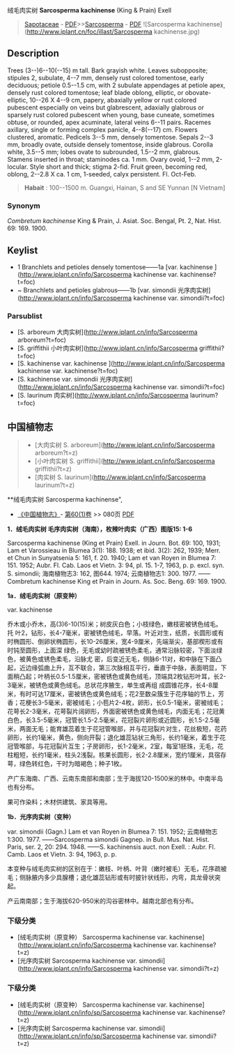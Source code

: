 绒毛肉实树 **Sarcosperma kachinense** (King & Prain) Exell

> [Sapotaceae](http://www.iplant.cn/info/Sapotaceae?t=foc) - [PDF](http://www.iplant.cn/foc/pdf/Sapotaceae.pdf)>>[Sarcosperma](http://www.iplant.cn/info/Sarcosperma?t=foc) - [PDF](http://www.iplant.cn/foc/pdf/Sarcosperma.pdf)
![Sarcosperma kachinense](http://www.iplant.cn/foc/illast/Sarcosperma kachinense.jpg)

## Description

Trees (3--)6--10(--15) m tall. Bark grayish white. Leaves subopposite; stipules 2, subulate, 4--7 mm, densely rust colored tomentose, early deciduous; petiole 0.5--1.5 cm, with 2 subulate appendages at petiole apex, densely rust colored tomentose; leaf blade oblong, elliptic, or obovate-elliptic, 10--26 X 4--9 cm, papery, abaxially yellow or rust colored pubescent especially on veins but glabrescent, adaxially glabrous or sparsely rust colored pubescent when young, base cuneate, sometimes obtuse, or rounded, apex acuminate, lateral veins 6--11 pairs. Racemes axillary, single or forming complex panicle, 4--8(--17) cm. Flowers clustered, aromatic. Pedicels 3--5 mm, densely tomentose. Sepals 2--3 mm, broadly ovate, outside densely tomentose, inside glabrous. Corolla white, 3.5--5 mm; lobes ovate to subrounded, 1.5--2 mm, glabrous. Stamens inserted in throat; staminodes ca. 1 mm. Ovary ovoid, 1--2 mm, 2-locular. Style short and thick; stigma 2-fid. Fruit green, becoming red, oblong, 2--2.8 X ca. 1 cm, 1-seeded, calyx persistent. Fl. Oct-Feb.


> **Habait** : 
>100--1500 m. Guangxi, Hainan, S and SE Yunnan [N Vietnam]

### Synonym
*Combretum kachinense* King & Prain, J. Asiat. Soc. Bengal, Pt. 2, Nat. Hist. 69: 169. 1900.


## Keylist

* 1 Branchlets and petioles densely tomentose——1a [var. kachinense ](http://www.iplant.cn/info/Sarcosperma kachinense var. kachinense?t=foc)
* ~ Branchlets and petioles glabrous——1b [var. simondii 光序肉实树](http://www.iplant.cn/info/Sarcosperma kachinense var. simondii?t=foc)



### Parsublist

* [S.  arboreum  大肉实树](http://www.iplant.cn/info/Sarcosperma arboreum?t=foc)
* [S.  griffithii  小叶肉实树](http://www.iplant.cn/info/Sarcosperma griffithii?t=foc)
* [S.  kachinense var. kachinense  ](http://www.iplant.cn/info/Sarcosperma kachinense var. kachinense?t=foc)
* [S.  kachinense var. simondii  光序肉实树](http://www.iplant.cn/info/Sarcosperma kachinense var. simondii?t=foc)
* [S.  laurinum  肉实树](http://www.iplant.cn/info/Sarcosperma laurinum?t=foc)

## 中国植物志

> * [大肉实树  S.  arboreum](http://www.iplant.cn/info/Sarcosperma arboreum?t=z)
> * [小叶肉实树  S.  griffithii](http://www.iplant.cn/info/Sarcosperma griffithii?t=z)
> * [肉实树  S.  laurinum](http://www.iplant.cn/info/Sarcosperma laurinum?t=z)


**绒毛肉实树 Sarcosperma kachinense",


* [《中国植物志》](http://www.iplant.cn/frps)- [第60(1)卷](http://www.iplant.cn/frps/vol/60(1)) >> 080页 [PDF](http://www.iplant.cn/frps/pdf/60(1)/080.PDF)

**1．绒毛肉实树 毛序肉实树（海南），枚辣叶肉实（广西）图版15: 1-6**

Sarcosperma kachinense (King et Prain) Exell. in Journ. Bot. 69: 100, 1931; Lam et Varossieau in Blumea 3(1): 188. 1938; et ibid. 3(2): 262, 1939; Merr. et Chun in Sunyatsenia 5: 161, f. 20. 1940; Lam et van Royen in Blumea 7: 151. 1952; Aubr. Fl. Cab. Laos et Vietn. 3: 94, pl. 15. 1-7, 1963, p. p. excl. syn. S. simondii; 海南植物志3: 162, 图644. 1974; 云南植物志1: 300. 1977. ——Combretum kachinense King et Prain in Journ. As. Soc. Beng. 69: 169. 1900.

**1a．绒毛肉实树（原变种）**

var. kachinense

乔木或小乔木，高(3)6-10(15)米；树皮灰白色；小枝绿色，嫩枝密被锈色绒毛。托 叶2，钻形，长4-7毫米，密被锈色绒毛，早落。叶近对生，纸质，长圆形或有时椭圆形、倒卵状椭圆形，长10-26厘米，宽4-9厘米，先端渐尖，基部楔形或有时钝至圆形，上面深 绿色，无毛或幼时疏被锈色柔毛，通常沿脉较密，下面淡绿色，被黄色或锈色柔毛，沿脉尤 密，后变近无毛，侧脉6-11对，和中脉在下面凸起，近边缘弧曲上升，互不联合，第三次脉相互平行，垂直于中脉，表面明显，下面稍凸起；叶柄长0.5-1.5厘米，密被锈色或黄色绒毛，顶端具2枚钻形叶耳，长2-3毫米，被锈色或黄色绒毛。总状花序腋生，单生或再组 成圆锥花序，长4-8厘米，有时可达17厘米，密被锈色或黄色绒毛；花2至数朵簇生于花序轴的节上，芳香；花梗长3-5毫米，密被绒毛；小苞片2-4枚，卵形，长0.5-1毫米，密被绒毛；花萼长2-3毫米，花萼裂片阔卵形，外面密被锈色或黄色绒毛，内面无毛；花冠黄 白色，长3.5-5毫米，冠管长1.5-2.5毫米，花冠裂片卵形或近圆形，长1.5-2.5毫米，两面无毛；能育雄蕊着生于花冠管喉部，并与花冠裂片对生，花丝极短，花药卵形，长约1毫米，黄色，侧向开裂；退化雄蕊钻状三角形，长约1毫米，着生于花冠管喉部，与花冠裂片互生；子房卵形，长1-2毫米，2室，每室1胚珠，无毛，花柱粗短，长约1毫米，柱头2浅裂。核果长圆形，长2-2.8厘米，宽约1厘米，具宿存萼，绿色转红色，干时为暗褐色；种子1枚。

产广东海南、广西、云南东南部和南部；生于海拔120-1500米的林中。中南半岛也有分布。

果可作染料；木材供建筑、家具等用。

**1b．光序肉实树（变种）**

var. simondii (Gagn.) Lam et van Royen in Blumea 7: 151. 1952; 云南植物志1:300. 1977. ——Sarcosperma simondii Gagnep. in Bull. Mus. Nat. Hist. Paris, ser. 2, 20: 294. 1948. ——S. kachinensis auct. non Exell. : Aubr. Fl. Camb. Laos et Vietn. 3: 94, 1963, p. p.

本变种与绒毛肉实树的区别在于：嫩枝、叶柄、叶背（嫩时被毛）无毛，花序疏被毛；侧脉腋内多少具腺槽；退化雄蕊钻形或有时披针状线形，内弯，具龙骨状突起。

产云南南部；生于海拔620-950米的沟谷密林中。越南北部也有分布。

### 下级分类
* [绒毛肉实树（原变种）  Sarcosperma kachinense var. kachinense](http://www.iplant.cn/info/Sarcosperma kachinense var. kachinense?t=z)
* [光序肉实树  Sarcosperma kachinense var. simondii](http://www.iplant.cn/info/Sarcosperma kachinense var. simondii?t=z)

### 下级分类
* [绒毛肉实树（原变种）  Sarcosperma kachinense var. kachinense](http://www.iplant.cn/info/sp/Sarcosperma kachinense var. kachinense?t=z)
* [光序肉实树  Sarcosperma kachinense var. simondii](http://www.iplant.cn/info/sp/Sarcosperma kachinense var. simondii?t=z)
